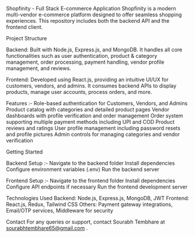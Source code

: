 Shopfinity - Full Stack E-commerce Application
Shopfinity is a modern multi-vendor e-commerce platform designed to offer seamless shopping experiences. This repository includes both the backend API and the frontend client.

Project Structure

Backend:
Built with Node.js, Express.js, and MongoDB. It handles all core functionalities such as user authentication, product & category management, order processing, payment handling, vendor profile management, and reviews.

Frontend:
Developed using React.js, providing an intuitive UI/UX for customers, vendors, and admins. It consumes backend APIs to display products, manage user accounts, process orders, and more.

Features :-
Role-based authentication for Customers, Vendors, and Admins
Product catalog with categories and detailed product pages
Vendor dashboards with profile verification and order management
Order system supporting multiple payment methods including UPI and COD
Product reviews and ratings
User profile management including password resets and profile pictures
Admin controls for managing categories and vendor verification

Getting Started

Backend Setup :-
Navigate to the backend folder
Install dependencies
Configure environment variables (.env)
Run the backend server

Frontend Setup :- 
Navigate to the frontend folder
Install dependencies
Configure API endpoints if necessary
Run the frontend development server

Technologies Used
Backend: Node.js, Express.js, MongoDB, JWT
Frontend: React.js, Redux, Tailwind CSS
Others: Payment gateway integrations, Email/OTP services, Middleware for security

Contact
For any queries or support, contact Sourabh Tembhare at sourabhtembhare65@gmail.com .